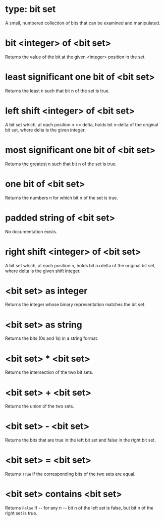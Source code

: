 # type: bit set

A small, numbered collection of bits that can be examined and manipulated.

# bit &lt;integer&gt; of &lt;bit set&gt;

Returns the value of the bit at the given &lt;integer&gt; position in the set.

# least significant one bit of &lt;bit set&gt;

Returns the least n such that bit n of the set is true.

# left shift &lt;integer&gt; of &lt;bit set&gt;

A bit set which, at each position n &gt;= delta, holds bit n-delta of the original bit set, where delta is the given integer.

# most significant one bit of &lt;bit set&gt;

Returns the greatest n such that bit n of the set is true.

# one bit of &lt;bit set&gt;

Returns the numbers n for which bit n of the set is true.

# padded string of &lt;bit set&gt;

No documentation exists.

# right shift &lt;integer&gt; of &lt;bit set&gt;

A bit set which, at each position n, holds bit n+delta of the original bit set, where delta is the given shift integer.

# &lt;bit set&gt; as integer

Returns the integer whose binary representation matches the bit set.

# &lt;bit set&gt; as string

Returns the bits (0s and 1s) in a string format.

# &lt;bit set&gt; * &lt;bit set&gt;

Returns the intersection of the two bit sets.

# &lt;bit set&gt; + &lt;bit set&gt;

Returns the union of the two sets.

# &lt;bit set&gt; - &lt;bit set&gt;

Returns the bits that are true in the left bit set and false in the right bit set.

# &lt;bit set&gt; = &lt;bit set&gt;

Returns `True` if the corresponding bits of the two sets are equal.

# &lt;bit set&gt; contains &lt;bit set&gt;

Returns `False` if -- for any n -- bit n of the left set is false, but bit n of the right set is true.
